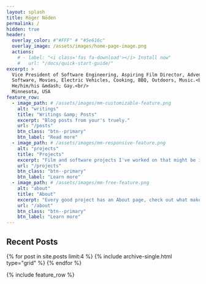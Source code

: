 ```yaml
---
layout: splash
title: Rōger Nōden
permalink: /
hidden: true
header:
  overlay_color: #"#FFF" # "#5e616c"
  overlay_image: /assets/images/home-page-image.png
  actions:
    # - label: "<i class='fas fa-download'></i> Install now"
    #   url: "/docs/quick-start-guide/"
excerpt: >
  Vice President of Software Engineering, Aspiring Film Director, Adventurer, Husband.<br/> 
  Software, Movies, Electric Vehicles, Cooking, BBQ, Outdoors, Music.<br/>
  He/him/his &mdash; Gay.<br/>
  Minnesota, USA
feature_row:
  - image_path: # /assets/images/mm-customizable-feature.png
    alt: "writings"
    title: "Writings &amp; Posts"
    excerpt: "Blog posts from your's truely."
    url: "/posts"
    btn_class: "btn--primary"
    btn_label: "Read more"
  - image_path: # /assets/images/mm-responsive-feature.png
    alt: "projects"
    title: "Projects"
    excerpt: "Film and software projects I've worked on that might be interesting."
    url: "/projects"
    btn_class: "btn--primary"
    btn_label: "Learn more"
  - image_path: # /assets/images/mm-free-feature.png
    alt: "about"
    title: "About"
    excerpt: "Every good project has an About page, check out what makes this site tick!"
    url: "/about"
    btn_class: "btn--primary"
    btn_label: "Learn more"      
---
```


## Recent Posts

{% for post in site.posts limit:4 %}
  {% include archive-single.html type="grid" %}
{% endfor %}

{% include feature_row %}
